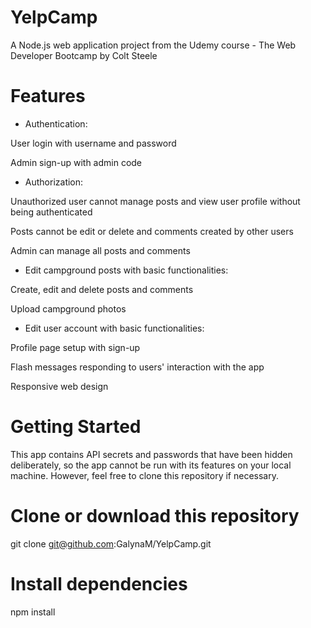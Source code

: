 # YelpCamp
A Node.js web application project from the Udemy course - The Web Developer Bootcamp by Colt Steele

# Features

* Authentication:

User login with username and password

Admin sign-up with admin code

* Authorization:

Unauthorized user cannot manage posts and view user profile without being authenticated

Posts cannot be edit or delete and comments created by other users

Admin can manage all posts and comments

* Edit campground posts with basic functionalities:

Create, edit and delete posts and comments

Upload campground photos

* Edit user account with basic functionalities:

Profile page setup with sign-up

Flash messages responding to users' interaction with the app

Responsive web design

# Getting Started
This app contains API secrets and passwords that have been hidden deliberately, so the app cannot be run with its features on your local machine. However, feel free to clone this repository if necessary.

# Clone or download this repository
   git clone git@github.com:GalynaM/YelpCamp.git
# Install dependencies
   npm install
